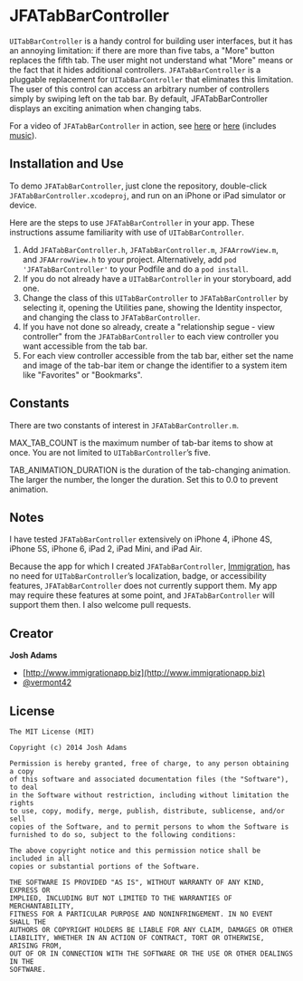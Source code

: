 JFATabBarController
===================

`UITabBarController` is a handy control for building user interfaces, but it has an annoying limitation: if there are more than five tabs, a "More" button replaces the fifth tab. The user might not understand what "More" means or the fact that it hides additional controllers. `JFATabBarController` is a pluggable replacement for `UITabBarController` that eliminates this limitation. The user of this control can access an arbitrary number of controllers simply by swiping left on the tab bar. By default, JFATabBarController displays an exciting animation when changing tabs.

For a video of `JFATabBarController` in action, see [here](https://vimeo.com/102583744) or [here](https://vimeo.com/111125796) (includes [music](https://incompetech.com)). 

## Installation and Use
To demo `JFATabBarController`, just clone the repository, double-click `JFATabBarController.xcodeproj`, and run on an iPhone or iPad simulator or device.

Here are the steps to use `JFATabBarController` in your app. These instructions assume familiarity with use of `UITabBarController`.

1. Add `JFATabBarController.h`, `JFATabBarController.m`, `JFAArrowView.m`, and `JFAArrowView.h` to your project. Alternatively, add `pod 'JFATabBarController'` to your Podfile and do a `pod install`.
2. If you do not already have a `UITabBarController` in your storyboard, add one.
3. Change the class of this `UITabBarController` to `JFATabBarController` by selecting it, opening the Utilities pane, showing the Identity inspector, and changing the class to `JFATabBarController`.
4. If you have not done so already, create a "relationship segue - view controller" from the `JFATabBarController` to each view controller you want accessible from the tab bar.
5. For each view controller accessible from the tab bar, either set the name and image of the tab-bar item or change the identifier to a system item like "Favorites" or "Bookmarks".

## Constants
There are two constants of interest in `JFATabBarController.m`.

MAX_TAB_COUNT is the maximum number of tab-bar items to show at once. You are not limited to `UITabBarController`’s five.

TAB_ANIMATION_DURATION is the duration of the tab-changing animation. The larger the number, the longer the duration. Set this to 0.0 to prevent animation.

## Notes
I have tested `JFATabBarController` extensively on iPhone 4, iPhone 4S, iPhone 5S, iPhone 6, iPad 2, iPad Mini, and iPad Air.

Because the app for which I created `JFATabBarController`, [Immigration](https://itunes.apple.com/us/app/immigration/id777319358), has no need for `UITabBarController`’s localization, badge, or accessibility features, `JFATabBarController` does not currently support them. My app may require these features at some point, and `JFATabBarController` will support them then. I also welcome pull requests.

## Creator

**Josh Adams**
* [http://www.immigrationapp.biz](http://www.immigrationapp.biz)
* [@vermont42](https://twitter.com/vermont42)

## License
```
The MIT License (MIT)

Copyright (c) 2014 Josh Adams

Permission is hereby granted, free of charge, to any person obtaining a copy
of this software and associated documentation files (the "Software"), to deal
in the Software without restriction, including without limitation the rights
to use, copy, modify, merge, publish, distribute, sublicense, and/or sell
copies of the Software, and to permit persons to whom the Software is
furnished to do so, subject to the following conditions:

The above copyright notice and this permission notice shall be included in all
copies or substantial portions of the Software.

THE SOFTWARE IS PROVIDED "AS IS", WITHOUT WARRANTY OF ANY KIND, EXPRESS OR
IMPLIED, INCLUDING BUT NOT LIMITED TO THE WARRANTIES OF MERCHANTABILITY,
FITNESS FOR A PARTICULAR PURPOSE AND NONINFRINGEMENT. IN NO EVENT SHALL THE
AUTHORS OR COPYRIGHT HOLDERS BE LIABLE FOR ANY CLAIM, DAMAGES OR OTHER
LIABILITY, WHETHER IN AN ACTION OF CONTRACT, TORT OR OTHERWISE, ARISING FROM,
OUT OF OR IN CONNECTION WITH THE SOFTWARE OR THE USE OR OTHER DEALINGS IN THE
SOFTWARE.
```
